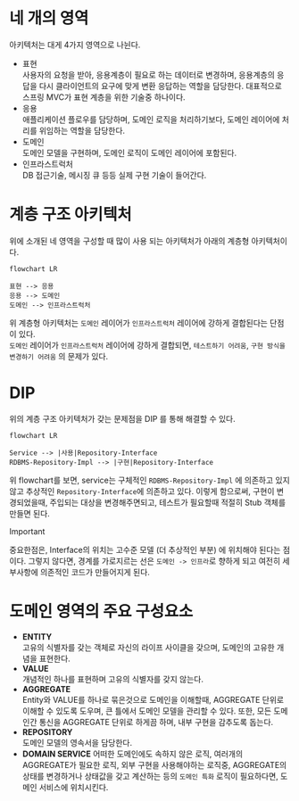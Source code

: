# 네 개의 영역
아키텍처는 대게 4가지 영역으로 나뉜다.   
- 표현   
  사용자의 요청을 받아, 응용계층이 필요로 하는 데이터로 변경하며, 응용계층의 응답을 다시 클라이언트의 요구에 맞게 변환 응답하는 역할을 담당한다. 대표적으로 스프링 MVC가 표현 계층을 위한 기술중 하나이다.
- 응용   
  애플리케이션 플로우를 담당하며, 도메인 로직을 처리하기보다, 도메인 레이어에 처리를 위임하는 역할을 담당한다.
- 도메인   
  도메인 모델을 구현하며, 도메인 로직이 도메인 레이어에 포함된다.
- 인프라스트럭처   
  DB 접근기술, 메시징 큐 등등 실제 구현 기술이 들어간다.

# 계층 구조 아키텍처
위에 소개된 네 영역을 구성할 때 많이 사용 되는 아키텍처가 아래의 계층형 아키텍처이다.

``` mermaid
flowchart LR

표현 --> 응용
응용 --> 도메인
도메인 --> 인프라스트럭처
```

위 계층형 아키텍처는 `도메인` 레이어가 `인프라스트럭처` 레이어에 강하게 결합된다는 단점이 있다.   
`도메인` 레이어가 `인프라스트럭처` 레이어에 강하게 결합되면, `테스트하기 어려움`, `구현 방식을 변경하기 어려움` 의 문제가 있다. 

# DIP
위의 계층 구조 아키텍처가 갖는 문제점을 DIP 를 통해 해결할 수 있다.

``` mermaid
flowchart LR

Service --> |사용|Repository-Interface
RDBMS-Repository-Impl --> |구현|Repository-Interface

```

위 flowchart를 보면, service는 구체적인 `RDBMS-Repository-Impl` 에 의존하고 있지 않고 추상적인 `Repository-Interface`에 의존하고 있다. 이렇게 함으로써, 구현이 변경되었을때, 주입되는 대상을 변경해주면되고, 테스트가 필요할때 적절히 Stub 객체를 만들면 된다.
   
> [!IMPORTANT]
> 중요한점은, Interface의 위치는 고수준 모델 (더 추상적인 부분) 에 위치해야 된다는 점 이다. 그렇지 않다면, 경계를 가로지르는 선은 `도메인 -> 인프라`로 향하게 되고 여전히 세부사항에 의존적인 코드가 만들어지게 된다.
   
# 도메인 영역의 주요 구성요소
- **ENTITY**    
  고유의 식별자를 갖는 객체로 자신의 라이프 사이클을 갖으며, 도메인의 고유한 개념을 표현한다.
- **VALUE**   
  개념적인 하나를 표현하며 고유의 식별자를 갖지 않는다.
- **AGGREGATE**   
  Entity와 VALUE를 하나로 묶은것으로 도메인을 이해할때, AGGREGATE 단위로 이해할 수 있도록 도우며, 큰 틀에서 도메인 모델을 관리할 수 있다. 또한, 모든 도메인간 통신을 AGGREGATE 단위로 하게끔 하며, 내부 구현을 감추도록 돕는다.
- **REPOSITORY**   
  도메인 모델의 영속서을 담당한다.
- **DOMAIN SERVICE**
  어떠한 도메인에도 속하지 않은 로직, 여러개의 AGGREGATE가 필요한 로직, 외부 구현을 사용해야하는 로직중, AGGREGATE의 상태를 변경하거나 상태값을 갖고 계산하는 등의 `도메인 특화` 로직이 필요하다면, 도메인 서비스에 위치시킨다.
  
